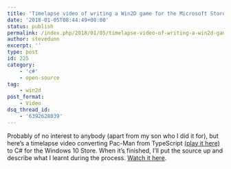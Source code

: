 ```yaml
---
title: 'Timelapse video of writing a Win2D game for the Microsoft Store'
date: '2018-01-05T08:44:49+00:00'
status: publish
permalink: /index.php/2018/01/05/timelapse-video-of-writing-a-win2d-game-for-the-microsoft-store
author: stevedunn
excerpt: ''
type: post
id: 225
category:
    - 'c#'
    - open-source
tag:
    - win2d
post_format:
    - Video
dsq_thread_id:
    - '6392628039'
---
```

Probably of no interest to anybody (apart from my son who I did it for), but here’s a timelapse video converting Pac-Man from TypeScript [(play it here)](http://pacman.backroomsoftware.com) to C# for the Windows 10 Store. When it’s finished, I’ll put the source up and describe what I learnt during the process. [Watch it here](https://youtu.be/53ATADjBTSg).